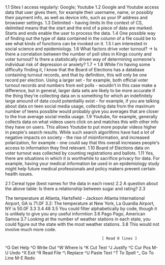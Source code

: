 1.1 Sites I access regularly:
Google; Youtube
1.2
Google and Youtube access data that user gives them, for example their username, name, or possibly their payment info, as 
well as device info, such as your IP address and browswer settings. 
1.3
Delimited - having limits
In the context of CS, delimited means that the start and the end of a piece of data are marked. Starts and ends enable the 
user to process the data. 
1.4 
One possible way of finding out the type of data contained in the column of a file could be to see what kinds of functions 
can be invoked on it. 
1.5 
I am interested in social science and epidemiology. 
1.6 
What factors drive voter turnout?
	-> Is there a correlation between the number of poll sites in Kings county and voter turnout?
Is there a statistically driven way of determining someone's individual risk of depression or anxiety? 
1.7 + 1.8
While I'm having some difficulty finding it, I know that the Board of Elections has a database containing
turnout records, and that by definition, this will only be one record per election. 
Using a larger set - for example, both official voter turnout records and numbers from exit polls - 
wouldn't in this case make a difference, but in general, larger data sets are likely to be more accurate
if the thing they're collecting data on is something for which an indefinitely large amound of data could potentiallly exist - for example, if you are talking about data on teen social media usage, collecting data from the maximum number of teens possiblw would probably give you averages that are closer to the true average social media usage. 
1.9 
Youtube, for example, generally collects data on what videos users click on and matches this with other info they have on users. This allows Youtube to put more popular videos higher in people's search results. While such search algorithms have had a lot of negative impacts on society - the rise of misinformation, and increased polarization, for example - one could say that this overall increases people's access to information they find relevant. 
1.10 
Board of Elections data on voter turnout was collected by counting registrations and ballots. 
1.11
Yes, there are situations in which it is worthwhile to sacrifice privacy for data. For example, having your medical information be used in an epidemiology study might help future medical professionals and policy makers prevent certain health issues. 

2.1 
Cereal type (best names for the data in each rows)
2.2 A question about the above table: 
Is there a relationship between sugar and rating? 
2.3






The temperature at Atlanta, Hartsfield - Jackson Atlanta International Airport, GA is 71.0F
3.2: 
The temperature at New York, La Guardia Airport, NY is 50.0F
3.3
3.4
48
3.5
You could filter alphabetically by code, though it is unlikely to give you any useful informtion
3.6 Pago Pago, American Samoa
3.7 Looking at the number of weather stations in each state, you could figure out the state 
with the most weather stations. 
3.8
This would not involve much more code.  

























                                                [ Read 0 lines ]
^G Get Help     ^O Write Out    ^W Where Is     ^K Cut Text     ^J Justify      ^C Cur Pos      M-U Undo
^X Exit         ^R Read File    ^\ Replace      ^U Paste Text   ^T To Spell     ^_ Go To Line   M-E Redo

